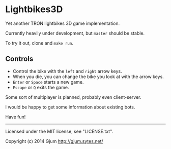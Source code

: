 Lightbikes3D
============

Yet another TRON lightbikes 3D game implementation.

Currently heavily under development, but `master` should be stable.

To try it out, clone and `make run`.

Controls
--------

- Control the bike with the `left` and `right` arrow keys.
- When you die, you can change the bike you look at with the arrow keys.
- `Enter` or `Space` starts a new game.
- `Escape` or `Q` exits the game.

Some sort of multiplayer is planned, probably even client-server.

I would be happy to get some information about existing bots.

Have fun!

---
Licensed under the MIT license, see "LICENSE.txt".

Copyright (c) 2014 Gjum <http://gjum.sytes.net/>
